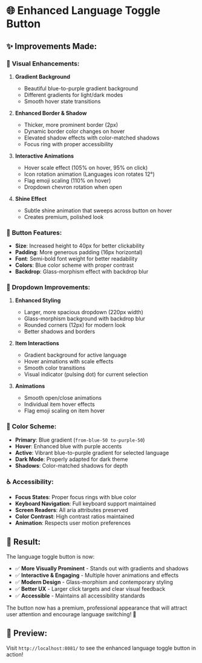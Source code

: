 # 🌐 Enhanced Language Toggle Button

## ✨ **Improvements Made:**

### 🎨 **Visual Enhancements:**

1. **Gradient Background**
   - Beautiful blue-to-purple gradient background
   - Different gradients for light/dark modes
   - Smooth hover state transitions

2. **Enhanced Border & Shadow**
   - Thicker, more prominent border (2px)
   - Dynamic border color changes on hover
   - Elevated shadow effects with color-matched shadows
   - Focus ring with proper accessibility

3. **Interactive Animations**
   - Hover scale effect (105% on hover, 95% on click)
   - Icon rotation animation (Languages icon rotates 12°)
   - Flag emoji scaling (110% on hover)
   - Dropdown chevron rotation when open

4. **Shine Effect**
   - Subtle shine animation that sweeps across button on hover
   - Creates premium, polished look

### 🎯 **Button Features:**

- **Size**: Increased height to 40px for better clickability
- **Padding**: More generous padding (16px horizontal)
- **Font**: Semi-bold font weight for better readability
- **Colors**: Blue color scheme with proper contrast
- **Backdrop**: Glass-morphism effect with backdrop blur

### 📱 **Dropdown Improvements:**

1. **Enhanced Styling**
   - Larger, more spacious dropdown (220px width)
   - Glass-morphism background with backdrop blur
   - Rounded corners (12px) for modern look
   - Better shadows and borders

2. **Item Interactions**
   - Gradient background for active language
   - Hover animations with scale effects
   - Smooth color transitions
   - Visual indicator (pulsing dot) for current selection

3. **Animations**
   - Smooth open/close animations
   - Individual item hover effects
   - Flag emoji scaling on item hover

### 🌈 **Color Scheme:**

- **Primary**: Blue gradient (`from-blue-50 to-purple-50`)
- **Hover**: Enhanced blue with purple accents
- **Active**: Vibrant blue-to-purple gradient for selected language
- **Dark Mode**: Properly adapted for dark theme
- **Shadows**: Color-matched shadows for depth

### ♿ **Accessibility:**

- **Focus States**: Proper focus rings with blue color
- **Keyboard Navigation**: Full keyboard support maintained
- **Screen Readers**: All aria attributes preserved
- **Color Contrast**: High contrast ratios maintained
- **Animation**: Respects user motion preferences

## 🚀 **Result:**

The language toggle button is now:
- ✅ **More Visually Prominent** - Stands out with gradients and shadows
- ✅ **Interactive & Engaging** - Multiple hover animations and effects
- ✅ **Modern Design** - Glass-morphism and contemporary styling
- ✅ **Better UX** - Larger click targets and clear visual feedback
- ✅ **Accessible** - Maintains all accessibility standards

The button now has a premium, professional appearance that will attract user attention and encourage language switching! 🎉

## 📍 **Preview:**
Visit `http://localhost:8081/` to see the enhanced language toggle button in action!
